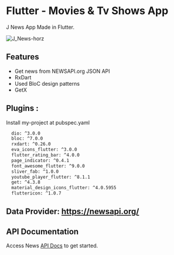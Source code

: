 # Flutter - Movies & Tv Shows App

J News App Made in Flutter.

![J_News-horz](https://github.com/nobelleon/J-News-App/assets/76748114/53da59f2-8437-4b1d-9e21-0f69a05fd24b)

## Features

- Get news from NEWSAPI.org JSON API
- RxDart
- Used BloC design patterns
- GetX

## Plugins :

Install my-project at pubspec.yaml

```bash
  dio: ^3.0.0
  bloc: ^7.0.0
  rxdart: ^0.26.0
  eva_icons_flutter: ^3.0.0
  flutter_rating_bar: ^4.0.0
  page_indicator: ^0.4.1
  font_awesome_flutter: ^9.0.0
  sliver_fab: ^1.0.0
  youtube_player_flutter: ^8.1.1
  get: ^4.3.8
  material_design_icons_flutter: ^4.0.5955
  fluttericon: ^1.0.7
```

## Data Provider: https://newsapi.org/
    
## API Documentation

Access News [API Docs](https://newsapi.org/docs) to get started.


